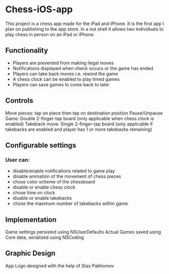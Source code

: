 # Chess-iOS-app

This project is a chess app made for the iPad and iPhone. It is the first app I plan on publishing to the app store.
In a nut shell it allows two individuals to play chess in person on an iPad or iPhone.

## Functionality

* Players are prevented from making ilegal moves
* Notifications displayed when check occurs or the game has ended
* Players can take back moves i.e. rewind the game
* A chess clock can be enabled to play timed games
* Players can save games to come back to later


## Controls
Move pieces: tap on piece then tap on destination position
Pause/Unpause Game: Double 2-finger-tap board (only applicable when chess clock is enabled)
Takeback move: Single 2-finger-tap board (only applicable if takebacks are enabled and player has 1 or more takebacks remaining)


## Configurable settings

### User can:

* disable/enable notifications related to game play
* disable animation of the movement of chess pieces
* chose color scheme of the chessboard
* disable or enable chess clock
* chose time on clock
* disable or enable takebacks
* chose the maximum number of takebacks within game
 

## Implementation

Game settings persisted using NSUserDefaults
Actual Games saved using Core data, serialized using NSCoding

## Graphic Design

App Logo designed with the help of Stas Pakhomov 
